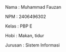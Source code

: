 Nama : Muhammad Fauzan

NPM : 2406496302

Kelas : PBP E

Hobi : Makan, tidur

Jurusan : Sistem Informasi